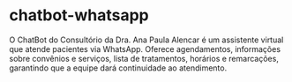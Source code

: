 # chatbot-whatsapp
O ChatBot do Consultório da Dra. Ana Paula Alencar é um assistente virtual que atende pacientes via WhatsApp. Oferece agendamentos, informações sobre convênios e serviços, lista de tratamentos, horários e remarcações, garantindo que a equipe dará continuidade ao atendimento.
